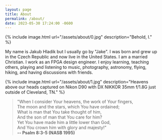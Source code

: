 ```yaml
---
layout: page
title: About
permalink: /about/
date: 2023-05-30 17:24:00 -0600
---
```


{% include image.html url="/assets/about/0.jpg" description="Behold, I." %}

My name is Jakub Hladik but I usually go by "Jake". I was born and grew up in the Czech Republic and now live in the United States. I am a married Christian. I work as an FPGA design engineer. I enjoy learning, teaching others, playing and listening to music, photography, astronomy, flying, hiking, and having discussions with friends.

{% include image.html url="/assets/about/1.jpg" description="Heavens above our heads captured on Nikon D90 with DX NIKKOR 35mm f/1.8G just outside of Cleveland, TN." %}

> "When I consider Your heavens, the work of Your fingers,  
> The moon and the stars, which You have ordained;  
> What is man that You take thought of him,  
> And the son of man that You care for him?  
> Yet You have made him a little lower than God,  
> And You crown him with glory and majesty!"  
> **-- Psalm 8:3-5 (NASB 1995)**

<!-- > "Then God said, 'Let Us make man in Our image, according to Our likeness; and let them rule over the fish of the sea and over the birds of the sky and over the cattle and over all the earth, and over every creeping thing that creeps on the earth.' God created man in His own image, in the image of God He created him; male and female He created them. God blessed them; and God said to them, 'Be fruitful and multiply, and fill the earth, and subdue it; and rule over the fish of the sea and over the birds of the sky and over every living thing that moves on the earth.'"  
> **-- Genesis 1:26-27 (NASB 1995)**

> "Seek the LORD while He may be found;  
> Call upon Him while He is near.  
> Let the wicked forsake his way  
> And the unrighteous man his thoughts;  
> And let him return to the LORD,  
> And He will have compassion on him,  
> And to our God,  
> For He will abundantly pardon."  
> **-- Isaiah 55:6-7 (NASB 1995)**

> "And you were dead in your trespasses and sins, in which you formerly walked according to the course of this world, according to the prince of the power of the air, of the spirit that is now working in the sons of disobedience. Among them we too all formerly lived in the lusts of our flesh, indulging the desires of the flesh and of the mind, and were by nature children of wrath, even as the rest. But God, being rich in mercy, because of His great love with which He loved us, even when we were dead in our transgressions, made us alive together with Christ (by grace you have been saved), and raised us up with Him, and seated us with Him in the heavenly places in Christ Jesus, so that in the ages to come He might show the surpassing riches of His grace in kindness toward us in Christ Jesus. For by grace you have been saved through faith; and that not of yourselves, it is the gift of God; not as a result of works, so that no one may boast. For we are His workmanship, created in Christ Jesus for good works, which God prepared beforehand so that we would walk in them."  
> **-- Ephesians 2:1-10 (NASB 1995)**

> "This you know, my beloved brethren. But everyone must be quick to hear, slow to speak and slow to anger; for the anger of man does not achieve the righteousness of God. Therefore, putting aside all filthiness and all that remains of wickedness, in humility receive the word implanted, which is able to save your souls. But prove yourselves doers of the word, and not merely hearers who delude themselves. For if anyone is a hearer of the word and not a doer, he is like a man who looks at his natural face in a mirror; for once he has looked at himself and gone away, he has immediately forgotten what kind of person he was. But one who looks intently at the perfect law, the law of liberty, and abides by it, not having become a forgetful hearer but an effectual doer, this man will be blessed in what he does."  
> **-- James 1:19-25 (NASB 1995)**

> "Do not fear those who kill the body but are unable to kill the soul; but rather fear Him who is able to destroy both soul and body in hell."  
> **-- Matthew 10:28 (NASB 1995)**

> "Then all the people said to Samuel, 'Pray for your servants to the LORD your God, so that we may not die, for we have added to all our sins this evil by asking for ourselves a king.' Samuel said to the people, 'Do not fear. You have committed all this evil, yet do not turn aside from following the LORD, but serve the LORD with all your heart. You must not turn aside, for then you would go after futile things which can not profit or deliver, because they are futile. For the LORD will not abandon His people on account of His great name, because the LORD has been pleased to make you a people for Himself. Moreover, as for me, far be it from me that I should sin against the LORD by ceasing to pray for you; but I will instruct you in the good and right way. Only fear the LORD and serve Him in truth with all your heart; for consider what great things He has done for you. But if you still do wickedly, both you and your king will be swept away.'"
> **-- 1 Samuel 12:19-25 (NASB 1995)**

> "When they entered, he looked at Eliab and thought, 'Surely the LORD’s anointed is before Him.' But the LORD said to Samuel, 'Do not look at his appearance or at the height of his stature, because I have rejected him; for God sees not as man sees, for man looks at the outward appearance, but the LORD looks at the heart.'"  
> **-- 1 Samuel 16:6-7 (NASB 1995)**

> "The wicked flee when no one is pursuing,  
> But the righteous are bold as a lion."  
> **-- Proverbs 28:1 (NASB 1995)**

> "How have the mighty fallen in the midst of the battle!  
> Jonathan is slain on your high places.  
> I am distressed for you, my brother Jonathan;  
> You have been very pleasant to me.  
> Your love to me was more wonderful  
> Than the love of women."  
> **-- 2 Samuel 1:25-26 (NASB 1995)** -->